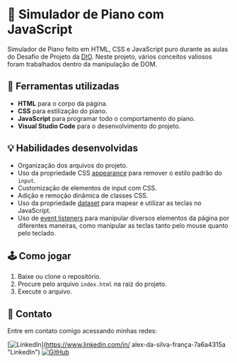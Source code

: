 # 👾 Simulador de Piano com JavaScript

Simulador de Piano feito em HTML, CSS e JavaScript puro durante as aulas do Desafio de Projeto da [DIO](https://www.dio.me/). Neste projeto, vários conceitos valiosos foram trabalhados dentro da manipulação de DOM.

## 🧰 Ferramentas utilizadas

- **HTML** para o corpo da página.
- **CSS** para estilização do piano.
- **JavaScript** para programar todo o comportamento do piano.
- **Visual Studio Code** para o desenvolvimento do projeto.

## 💡 Habilidades desenvolvidas

- Organização dos arquivos do projeto.
- Uso da propriedade CSS [appearance](https://developer.mozilla.org/en-US/docs/Web/CSS/appearance) para remover o estilo padrão do `input`.
- Customização de elementos de input com CSS.
- Adição e remoção dinâmica de classes CSS.
- Uso da propriedade [dataset](https://developer.mozilla.org/en-US/docs/Web/API/HTMLElement/dataset) para mapear e utilizar as teclas no JavaScript.
- Uso de [event listeners](https://developer.mozilla.org/pt-BR/docs/web/api/eventtarget/addeventlistener) para manipular diversos elementos da página por diferentes maneiras, como manipular as teclas tanto pelo mouse quanto pelo teclado.

## 🕹 Como jogar

1. Baixe ou clone o repositório.
2. Procure pelo arquivo `index.html` na raíz do projeto.
3. Execute o arquivo.

## 📲 Contato

Entre em contato comigo acessando minhas redes:

[![LinkedIn](https://img.shields.io/badge/LinkedIn-000?style=for-the-badge&logo=linkedin&logoColor=0E76A8)](https://www.linkedin.com/in/
alex-da-silva-frança-7a6a4315a "LinkedIn")
[![GitHub](https://img.shields.io/badge/GitHub-000?style=for-the-badge&logo=github)](https://github.com/alexsilvafranca "GitHub")
